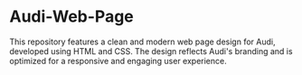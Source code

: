 # Audi-Web-Page
This repository features a clean and modern web page design for Audi, developed using HTML and CSS. The design reflects Audi's branding and is optimized for a responsive and engaging user experience.
